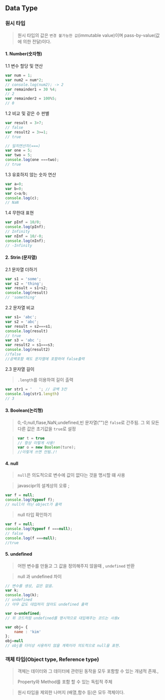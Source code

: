 ## Data Type

### 원시 타입

> 원시 타입의 값은 `변경 불가능한 값`(immutable value)이며 pass-by-value(값에 의한 전달)이다. 

#### 1. Number(숫자형)

1.1 변수 할당 및 연산

```javascript
var num = 1;
var num2 = num*2;
// console.log(num2); -> 2
var remainder1 = 30 %4;
// 2
var remainder2 = 100%5;
// 0
```



1.2 비교 및 같은 수 판별

```javascript
var result = 3>7;
// false
var result2 = 3>=1;
// true

// 일치연산자(===)
var one = 5;
var two = 5;
console.log(one ===two);
// true
```



1.3 유효하지 않는 숫자 연산

```javascript
var a=0;
var b=0;
var c=a/b;
console.log(c);
// NaN
```



1.4 무한대 표현

```javascript
var pInf = 10/0;
console.log(pInf);
// Infinity
var nInf = 10/-0;
console.log(nInf);
// -Infinity
```



#### 2. Strin (문자열)

2.1 문자열 더하기

```javascript
var s1 = 'some';
var s2 = 'thing';
var result = s1+s2;
console.log(result)
// 'something'
```



2.2 문자열 비교

```javascript
var s1= 'abc';
var s2 = 'abc';
var result = s2===s1;
console.log(result)
// true
var s3 = 'abc ';
var result2 = s1===s3;
console.log(result2)
//false 
//공백포함 해도 문자열에 포함하여 false출력
```



2.3 문자열 길이

> `.length`를 이용하여 길이 출력

```javascript
var str1 = '   '; // 공백 3칸
console.log(str1.length)
// 3
```



#### 3. Boolean(논리형)

> 0,-0,null,flase,NaN,undefined,빈 문자열("")은 `false`로 간주됨. 그 외 모든 다른 값은 초기값을 `true`로 설정

> ```javascript
> var t = true
> // 항상 이렇게 사용!
> var o = new Boolean(ture);
> //이렇게 쓰면 안됨./!
> ```



#### 4. null

> `null`은 의도적으로 변수에 값이 없다는 것을 명시할 떄 사용

> javascipr의 설계상의 오류 ; 

```javascript
var f = null;
console.log(typeof f);
// null이 아닌 object가 출력
```

> null 타입 확인하기

```javascript
var f = null;
console.log(typeof f ===null);
// false
console.log(f ===null);
//true
```



#### 5. undefined

> 어떤 변수를 만들고 그 값을 정의해주지 않을때 , `undefined` 반환

> null 과 undefined 차이

```javascript
// 변수를 생성, 값은 없음.
var k;
console.log(k);
// undefined
// 아무 값도 대입하지 않아도 undefined 출력

var o=undefined;
// 위 코드처럼 undefined를 명시적으로 대입해주는 코드는 사용x

```

```javascript
var obj= {
    name : 'kim'
};
obj=null
// obj를 더이상 사용하지 않을 계획이라 의도적으로 null을 표현.
```



### 객체 타입(Object type, Reference type)

> 객체는 데이터와 그 데이터에 관련된 동작을 모두 포함할 수 있는 개념적 존재.,
>
> Property와 Method를 포함 할 수 있는 독립적 주체

> 원시 타입을 제외한 나머지 (배열,함수 등)은 모두 객체이다. 


